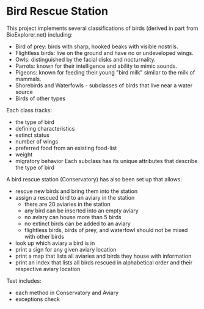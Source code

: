 # Bird Rescue Station

This project implements several classifications of birds (derived in part from BioExplorer.net) including:
 - Bird of prey: birds with sharp, hooked beaks with visible nostrils. 
 - Flightless birds: live on the ground and have no or undeveloped wings.
 - Owls: distinguished by the facial disks and nocturnality.
 - Parrots: known for their intelligence and ability to mimic sounds.
 - Pigeons: known for feeding their young "bird milk" similar to the milk of mammals.
 - Shorebirds and Waterfowls - subclasses of birds that live near a water source
 - Birds of other types

Each class tracks:
 - the type of bird
 - defining characteristics
 - extinct status
 - number of wings
 - preferred food from an existing food-list
 - weight
 - migratory behavior
Each subclass has its unique attributes that describe the type of bird


A bird rescue station (Conservatory) has also been set up that allows:
 - rescue new birds and bring them into the station
 - assign a rescued bird to an aviary in the station
    * there are 20 aviaries in the station
    * any bird can be inserted into an empty aviary
    * no aviary can house more than 5 birds
    * no extinct birds can be added to an aviary
    * flightless birds, birds of prey, and waterfowl should not be mixed with other birds
 - look up which aviary a bird is in
 - print a sign for any given aviary location
 - print a map that lists all aviaries and birds they house with information
 - print an index that lists all birds rescued in alphabetical order and their respective aviary location

Test includes:
 - each method in Conservatory and Aviary
 - exceptions check
